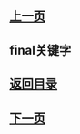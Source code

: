## [上一页](course61)

## final关键字



## [返回目录](https://wuchengcheng110120.github.io/learnJava)
## [下一页](course63)

